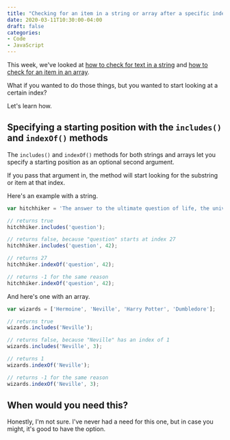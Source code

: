 ```yaml
---
title: "Checking for an item in a string or array after a specific index with vanilla JS"
date: 2020-03-11T10:30:00-04:00
draft: false
categories:
- Code
- JavaScript
---
```


This week, we've looked at [how to check for text in a string](/how-to-check-for-text-in-a-string-with-vanilla-js/) and [how to check for an item in an array](/how-to-check-for-an-item-in-an-array-with-vanilla-js/).

What if you wanted to do those things, but you wanted to start looking at a certain index?

Let's learn how.

## Specifying a starting position with the `includes()` and `indexOf()` methods

The `includes()` and `indexOf()` methods for both strings and arrays let you specify a starting position as an optional second argument.

If you pass that argument in, the method will start looking for the substring or item at that index.

Here's an example with a string.

```js
var hitchhiker = 'The answer to the ultimate question of life, the universe, and everything';

// returns true
hitchhiker.includes('question');

// returns false, because "question" starts at index 27
hitchhiker.includes('question', 42);

// returns 27
hitchhiker.indexOf('question', 42);

// returns -1 for the same reason
hitchhiker.indexOf('question', 42);
```

And here's one with an array.

```js
var wizards = ['Hermoine', 'Neville', 'Harry Potter', 'Dumbledore'];

// returns true
wizards.includes('Neville');

// returns false, because "Neville" has an index of 1
wizards.includes('Neville', 3);

// returns 1
wizards.indexOf('Neville');

// returns -1 for the same reason
wizards.indexOf('Neville', 3);
```

## When would you need this?

Honestly, I'm not sure. I've never had a need for this one, but in case you might, it's good to have the option.